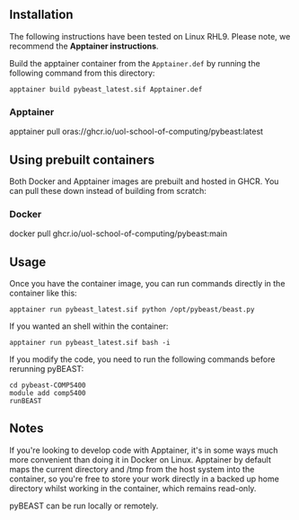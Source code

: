 ## Installation
The following instructions have been tested on Linux RHL9. Please note, we recommend the **Apptainer instructions**.

Build the apptainer container from the `Apptainer.def` by running the
following command from this directory:
```
apptainer build pybeast_latest.sif Apptainer.def
```
### Apptainer
apptainer pull oras://ghcr.io/uol-school-of-computing/pybeast:latest

## Using prebuilt containers

Both Docker and Apptainer images are prebuilt and hosted in GHCR.  You can
pull these down instead of building from scratch:

### Docker
docker pull ghcr.io/uol-school-of-computing/pybeast:main

## Usage

Once you have the container image, you can run commands directly in the
container like this:
```
apptainer run pybeast_latest.sif python /opt/pybeast/beast.py
```

If you wanted an shell within the container:

```
apptainer run pybeast_latest.sif bash -i
```

If you modify the code, you need to run the following commands before rerunning pyBEAST:

```
cd pybeast-COMP5400
module add comp5400
runBEAST
```

## Notes

If you're looking to develop code with Apptainer, it's in some ways much more
convenient than doing it in Docker on Linux.  Apptainer by default maps the
current directory and /tmp from the host system into the container, so you're
free to store your work directly in a backed up home directory whilst working
in the container, which remains read-only.

pyBEAST can be run locally or remotely. 
